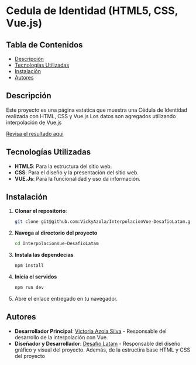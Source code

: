 # Cedula de Identidad (HTML5, CSS, Vue.js)

## Tabla de Contenidos

- [Descripción](#descripción)
- [Tecnologías Utilizadas](#tecnologías-utilizadas)
- [Instalación](#instalación)
- [Autores](#autores)

## Descripción

Este proyecto es una página estatica que muestra una Cédula de Identidad realizada con HTML, CSS y Vue.js
Los datos son agregados utilizando interpolación de Vue.js

[Revisa el resultado aqui](https://vickyazola.github.io/AddAnimal-DesafioLatam/)

## Tecnologías Utilizadas

- **HTML5**: Para la estructura del sitio web.
- **CSS**: Para el diseño y la presentación del sitio web.
- **VUE.Js**: Para la funcionalidad y uso da información.

## Instalación

1. **Clonar el repositorio**:
    ```bash
    git clone git@github.com:VickyAzola/InterpolacionVue-DesafioLatam.git
    ```
2. **Navega al directorio del proyecto**
    ```bash
    cd InterpolacionVue-DesafioLatam
    ```
3. **Instala las dependecias**
    ```bash
    npm install
    ```
4. **Inicia el servidos**
    ```bash
    npm run dev
    ```
5. Abre el enlace entregado en tu navegador.
   
## Autores

- **Desarrollador Principal**: [Victoria Azola Silva](https://github.com/VickyAzola) - Responsable del desarrollo de la interpolación con Vue.
- **Diseñador y Desarrollador**: [Desafío Latam](https://desafiolatam.com/admision/?utm_term=desafio%20latam&utm_campaign=Brand&utm_source=adwords&utm_medium=ppc&hsa_acc=1239562006&hsa_cam=16998643182&hsa_grp=136655824715&hsa_ad=596057942540&hsa_src=g&hsa_tgt=kwd-340546658839&hsa_kw=desafio%20latam&hsa_mt=b&hsa_net=adwords&hsa_ver=3&gad_source=1&gclid=CjwKCAjwvvmzBhA2EiwAtHVrbzEJGJPqUuTuFDuNIFtSh4eKqGXcLXmCO9u12vwlU553fGXV93Q5zxoCGmEQAvD_BwE) - Responsable del diseño gráfico y visual del proyecto. Además, de la estructira base HTML y CSS del proyecto
